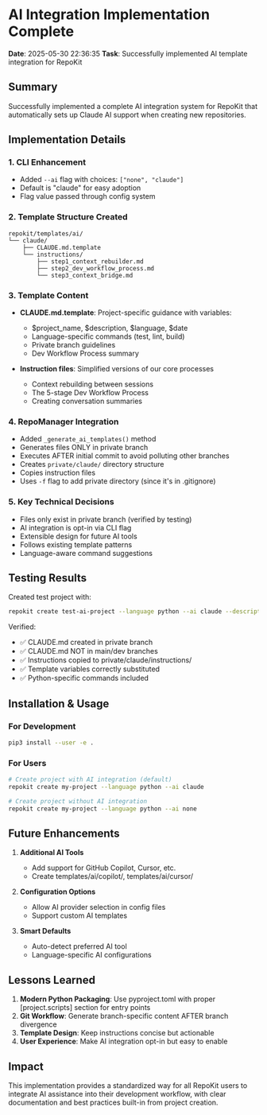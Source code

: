 # AI Integration Implementation Complete
**Date**: 2025-05-30 22:36:35
**Task**: Successfully implemented AI template integration for RepoKit

## Summary

Successfully implemented a complete AI integration system for RepoKit that automatically sets up Claude AI support when creating new repositories.

## Implementation Details

### 1. CLI Enhancement
- Added `--ai` flag with choices: `["none", "claude"]` 
- Default is "claude" for easy adoption
- Flag value passed through config system

### 2. Template Structure Created
```
repokit/templates/ai/
└── claude/
    ├── CLAUDE.md.template
    └── instructions/
        ├── step1_context_rebuilder.md
        ├── step2_dev_workflow_process.md
        └── step3_context_bridge.md
```

### 3. Template Content
- **CLAUDE.md.template**: Project-specific guidance with variables:
  - $project_name, $description, $language, $date
  - Language-specific commands (test, lint, build)
  - Private branch guidelines
  - Dev Workflow Process summary
  
- **Instruction files**: Simplified versions of our core processes
  - Context rebuilding between sessions
  - The 5-stage Dev Workflow Process
  - Creating conversation summaries

### 4. RepoManager Integration
- Added `_generate_ai_templates()` method
- Generates files ONLY in private branch
- Executes AFTER initial commit to avoid polluting other branches
- Creates `private/claude/` directory structure
- Copies instruction files
- Uses `-f` flag to add private directory (since it's in .gitignore)

### 5. Key Technical Decisions
- Files only exist in private branch (verified by testing)
- AI integration is opt-in via CLI flag
- Extensible design for future AI tools
- Follows existing template patterns
- Language-aware command suggestions

## Testing Results

Created test project with:
```bash
repokit create test-ai-project --language python --ai claude --description "Test project with AI integration"
```

Verified:
- ✅ CLAUDE.md created in private branch
- ✅ CLAUDE.md NOT in main/dev branches  
- ✅ Instructions copied to private/claude/instructions/
- ✅ Template variables correctly substituted
- ✅ Python-specific commands included

## Installation & Usage

### For Development
```bash
pip3 install --user -e .
```

### For Users
```bash
# Create project with AI integration (default)
repokit create my-project --language python --ai claude

# Create project without AI integration
repokit create my-project --language python --ai none
```

## Future Enhancements

1. **Additional AI Tools**
   - Add support for GitHub Copilot, Cursor, etc.
   - Create templates/ai/copilot/, templates/ai/cursor/

2. **Configuration Options**
   - Allow AI provider selection in config files
   - Support custom AI templates

3. **Smart Defaults**
   - Auto-detect preferred AI tool
   - Language-specific AI configurations

## Lessons Learned

1. **Modern Python Packaging**: Use pyproject.toml with proper [project.scripts] section for entry points
2. **Git Workflow**: Generate branch-specific content AFTER branch divergence
3. **Template Design**: Keep instructions concise but actionable
4. **User Experience**: Make AI integration opt-in but easy to enable

## Impact

This implementation provides a standardized way for all RepoKit users to integrate AI assistance into their development workflow, with clear documentation and best practices built-in from project creation.